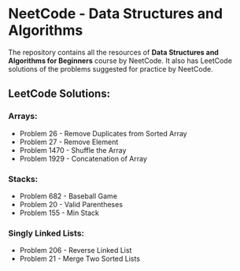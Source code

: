 # NeetCode - Data Structures and Algorithms

<p>The repository contains all the resources of <b>Data Structures and Algorithms for Beginners</b> course by NeetCode. It also has LeetCode solutions of the problems suggested for practice by NeetCode.</p>

## LeetCode Solutions:

### Arrays:

- Problem 26 - Remove Duplicates from Sorted Array
- Problem 27 - Remove Element
- Problem 1470 - Shuffle the Array
- Problem 1929 - Concatenation of Array

### Stacks:

- Problem 682 - Baseball Game
- Problem 20 - Valid Parentheses
- Problem 155 - Min Stack

### Singly Linked Lists:

- Problem 206 - Reverse Linked List
- Problem 21 - Merge Two Sorted Lists
